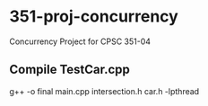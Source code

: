 # 351-proj-concurrency
Concurrency Project for CPSC 351-04

## Compile TestCar.cpp
g++ -o final main.cpp intersection.h car.h -lpthread
